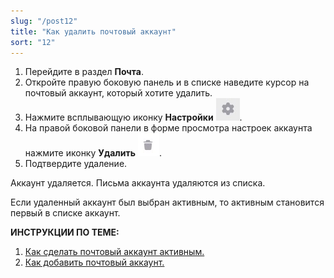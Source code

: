 ```yaml
---
slug: "/post12"
title: "Как удалить почтовый аккаунт"
sort: "12"
---
```


1. Перейдите в раздел **Почта**.  
2. Откройте правую боковую панель и в списке наведите курсор на почтовый аккаунт, который хотите удалить.  
3. Нажмите всплывающую иконку **Настройки** ![settings-button.jpg](./images/settings-button.jpg "Настройки").
4. На правой боковой панели в форме просмотра настроек аккаунта нажмите иконку **Удалить** ![delete-button2.jpg](./images/delete-button2.jpg "Удалить").  
5. Подтвердите удаление.

Аккаунт удаляется. Письма аккаунта удаляются из списка.

Если удаленный аккаунт был выбран активным, то активным становится первый в списке аккаунт.  

**ИНСТРУКЦИИ ПО ТЕМЕ:**  
1. [Как сделать почтовый аккаунт активным.](https://docs.cryptoarm.ru/06-v3.2-Beta/003-mail/select-account)  
2.  [Как добавить почтовый аккаунт.](https://docs.cryptoarm.ru/06-v3.2-Beta/003-mail/add-account)  